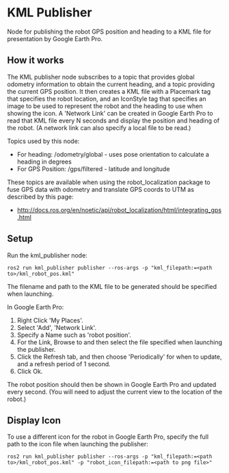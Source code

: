 # KML Publisher

Node for publishing the robot GPS position and heading to a KML file for presentation by Google Earth Pro.

## How it works

The KML publisher node subscribes to a topic that provides global odometry information to obtain the current heading, and a topic providing the current GPS position.  It then creates a KML file with a Placemark tag that specifies the robot location, and an IconStyle tag that specifies an image to be used to represent the robot and the heading to use when showing the icon.  A 'Network Link' can be created in Google Earth Pro to read that KML file every N seconds and display the position and heading of the robot.  (A network link can also specify a local file to be read.)

Topics used by this node:

 * For heading: /odometry/global - uses pose orientation to calculate a heading in degrees
 * For GPS Position: /gps/filtered - latitude and longitude

These topics are available when using the robot_localization package to fuse GPS data with odometry and translate GPS coords to UTM as described by this page:
 * http://docs.ros.org/en/noetic/api/robot_localization/html/integrating_gps.html


## Setup

Run the kml_publisher node:

```
ros2 run kml_publisher publisher --ros-args -p "kml_filepath:=<path to>/kml_robot_pos.kml"
```

The filename and path to the KML file to be generated should be specified when launching.

In Google Earth Pro:
1. Right Click 'My Places'.
2. Select 'Add', 'Network Link'.
3. Specify a Name such as 'robot position'.
4. For the Link, Browse to and then select the file specified when launching the publisher.
5. Click the Refresh tab, and then choose 'Periodically' for when to update, and a refresh period of 1 second.
6. Click Ok.

The robot position should then be shown in Google Earth Pro and updated every second.  (You will need to adjust the current view to the location of the robot.)

## Display Icon

To use a different icon for the robot in Google Earth Pro, specify the full path to the icon file when launching the publisher:

```
ros2 run kml_publisher publisher --ros-args -p "kml_filepath:=<path to>/kml_robot_pos.kml" -p "robot_icon_filepath:=<path to png file>"
```

